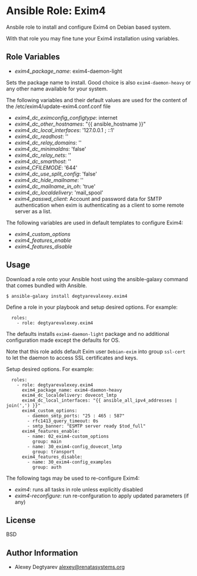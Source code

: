 Ansible Role: Exim4
===================

Ansbile role to install and configure Exim4 on Debian based system.

With that role you may fine tune your Exim4 installation using variables.

Role Variables
--------------

* *exim4_package_name*: exim4-daemon-light 

Sets the package name to install.  Good choice is also `exim4-daemon-heavy` or
any other name available for your system.

The following variables and their default values are used for the content of
the /etc/exim4/update-exim4.conf.conf file

* *exim4_dc_eximconfig_configtype*: internet
* *exim4_dc_other_hostnames*: "{{ ansible_hostname }}"
* *exim4_dc_local_interfaces*: '127.0.0.1 ; ::1'
* *exim4_dc_readhost*: ''
* *exim4_dc_relay_domains*: ''
* *exim4_dc_minimaldns*: 'false'
* *exim4_dc_relay_nets*: ''
* *exim4_dc_smarthost*: ''
* *exim4_CFILEMODE*: '644'
* *exim4_dc_use_split_config*: 'false'
* *exim4_dc_hide_mailname*: ''
* *exim4_dc_mailname_in_oh*: 'true'
* *exim4_dc_localdelivery*: 'mail_spool'
* *exim4_passwd_client*: Account and password data for SMTP authentication when
                         exim is authenticating as a client to some remote
                         server as a list.

The following variables are used in default templates to configure Exim4:

* *exim4_custom_options*
* *exim4_features_enable*
* *exim4_features_disable*

Usage
-----

Download a role onto your Ansible host using the ansible-galaxy command that
comes bundled with Ansible.

```
$ ansible-galaxy install degtyarevalexey.exim4
```

Define a role in your playbook and setup desired options.  For example:

```
  roles:
    - role: degtyarevalexey.exim4
```

The defaults installs `exim4-daemon-light` package and no additional
configuration made except the defaults for OS.

Note that this role adds default Exim user `Debian-exim` into group `ssl-cert`
to let the daemon to access SSL certificates and keys.

Setup desired options.  For example:

```
  roles:
    - role: degtyarevalexey.exim4
      exim4_package_name: exim4-daemon-heavy
      exim4_dc_localdelivery: dovecot_lmtp
      exim4_dc_local_interfaces: "{{ ansible_all_ipv4_addresses | join(',') }}"
      exim4_custom_options:
        - daemon_smtp_ports: "25 : 465 : 587"
        - rfc1413_query_timeout: 0s
        - smtp_banner: "ESMTP server ready $tod_full"
      exim4_features_enable:
        - name: 02_exim4-custom_options
          group: main
        - name: 30_exim4-config_dovecot_lmtp
          group: transport
      exim4_features_disable:
        - name: 30_exim4-config_examples
          group: auth

```

The following tags may be used to re-configure Exim4:

* *exim4*: runs all tasks in role unless explicitly disabled
* *exim4-reconfigure*: run re-confguration to apply updated parameters (if any)

License
-------

BSD

Author Information
------------------

* Alexey Degtyarev <alexey@renatasystems.org>
